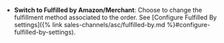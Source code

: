 
- **Switch to Fulfilled by Amazon/Merchant**: Choose to change the fulfillment method associated to the order. See [Configure Fulfilled By settings]({% link sales-channels/asc/fulfilled-by.md %}#configure-fulfilled-by-settings).
